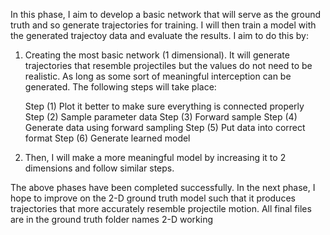 In this phase, I aim to develop a basic network that will serve as the ground truth and so generate trajectories for training. I will then train a model with the generated trajectoy data and evaluate the results. I aim to do this by:

1) Creating the most basic network (1 dimensional). It will generate trajectories that resemble projectiles but the values do not need to be realistic. As long as some sort of meaningful interception can be generated. The following steps will take place:

    Step (1) Plot it better to make sure everything is connected properly
    Step (2) Sample parameter data
    Step (3) Forward sample
    Step (4) Generate data using forward sampling
    Step (5) Put data into correct format
    Step (6) Generate learned model

2) Then, I will make a more meaningful model by increasing it to 2 dimensions and follow similar steps.

The above phases have been completed successfully. In the next phase, I hope to improve on the 2-D ground truth model such that it produces trajectories that more accurately resemble projectile motion. All final files are in the ground truth folder names 2-D working